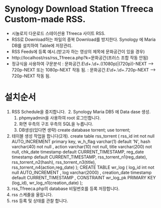 # Synology Download Station Tfreeca Custom-made RSS.
  - 시놀로지 다운로드 스테이션용 Tfreeca 사이트 RSS.
  - RSS로 Download하는 파일의 중복 Download를 방지한다.
    Synology 에 Maria DB를 설치하여 Table에 저장관리.
  - RSS Feeds에 등록 예시.(받고자 하는 영상의 제목에 문화공간이 있을 경우) 
  - http://localhost/rss/rss_Tfreeca.php?k=문화공간(프러스 조합 작동 안됨)
  - 정규식을 사용하여 구문분석 : 문화공간\.E\d+\.\d+\.((1080p)|(720p))-NEXT --> 720p-NEXT 또는 1080p-NEXT 작동 됨.
                        : 문화공간\.E\d+\.\d+\.720p-NEXT --> 720p-NEXT 작동 됨.
    
# 설치순서
  1. RSS Schedule을 중지합니다.
  2. Synology Maria DB5 에 Data dase 생성.
     1) phpmyadmin을 사용하여 root 로그인합니다.
     2) 화면 우측의 구조 우측의 SQL을 누릅니다.
     3) DB생성(있다면 생략)
        create database torrent;
        use torrent;
  3. 테이블 생성 작업을 합니다(2개).
     create table rss_torrent
     (
         rss_id     int not null AUTO_INCREMENT primary key,
         w_h_flag   varchar(1)   default 'N',
         hash       varchar(40)  not null ,
         action     varchar(10)  not null,
         title      varchar(200) not null,
         chk_date   timestamp    default CURRENT_TIMESTAMP,
         reg_date   timestamp    default CURRENT_TIMESTAMP,
         rss_torrent_n1(reg_date),
         rss_torrent_n2(hash),
         rss_torrent_n3(title),
         rss_torrent_n4(action,reg_date)
     );
    CREATE TABLE wr_log
    ( log_id        int not null AUTO_INCREMENT ,
      log           varchar(2000) ,
      creation_date timestamp default CURRENT_TIMESTAMP ,
      CONSTRAINT wr_log_pk PRIMARY KEY (log_id),
      wr_log_n1(creation_date)
    );
  4. rss_Tfreeca.php의 database 비밀번호를 등록 저장합니다.
  5. rss 스케줄을 올립니다.
  6. rss 등록 및 상태를 관찰 합니다.

